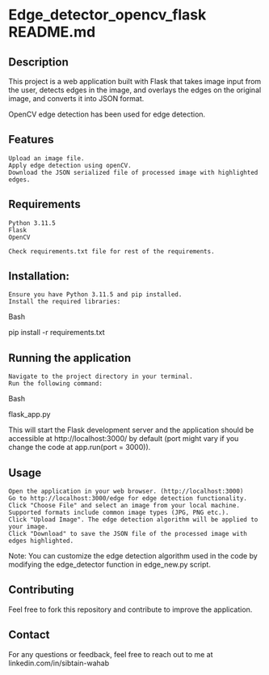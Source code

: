 # Edge_detector_opencv_flask README.md

## Description
This project is a web application built with Flask that takes image input from the user, detects edges in the image, and overlays the edges on the original image, and converts it into JSON format.

OpenCV edge detection has been used for edge detection.

## Features

    Upload an image file.
    Apply edge detection using openCV.
    Download the JSON serialized file of processed image with highlighted edges.

## Requirements

    Python 3.11.5
    Flask
    OpenCV

    Check requirements.txt file for rest of the requirements.
    

## Installation:

    Ensure you have Python 3.11.5 and pip installed.
    Install the required libraries:

Bash

pip install -r requirements.txt


## Running the application

    Navigate to the project directory in your terminal.
    Run the following command:

Bash

flask_app.py


This will start the Flask development server and the application should be accessible at http://localhost:3000/ by default (port might vary if you change the code at app.run(port = 3000)).

## Usage

    Open the application in your web browser. (http://localhost:3000)
    Go to http://localhost:3000/edge for edge detection functionality.
    Click "Choose File" and select an image from your local machine. Supported formats include common image types (JPG, PNG etc.).
    Click "Upload Image". The edge detection algorithm will be applied to your image.
    Click "Download" to save the JSON file of the processed image with edges highlighted.

Note: You can customize the edge detection algorithm used in the code by modifying the edge_detector function in edge_new.py script.

## Contributing

Feel free to fork this repository and contribute to improve the application.

## Contact

For any questions or feedback, feel free to reach out to me at linkedin.com/in/sibtain-wahab
